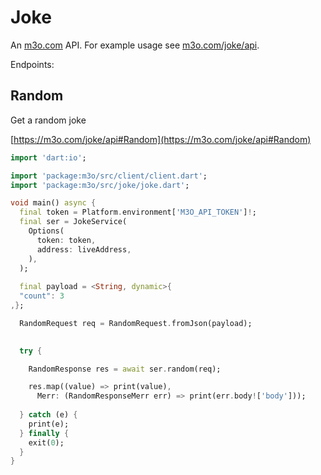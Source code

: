 # Joke

An [m3o.com](https://m3o.com) API. For example usage see [m3o.com/joke/api](https://m3o.com/joke/api).

Endpoints:

## Random

Get a random joke


[https://m3o.com/joke/api#Random](https://m3o.com/joke/api#Random)

```dart
import 'dart:io';

import 'package:m3o/src/client/client.dart';
import 'package:m3o/src/joke/joke.dart';

void main() async {
  final token = Platform.environment['M3O_API_TOKEN']!;
  final ser = JokeService(
    Options(
      token: token,
      address: liveAddress,
    ),
  );
 
  final payload = <String, dynamic>{
  "count": 3
,};

  RandomRequest req = RandomRequest.fromJson(payload);

  
  try {

	RandomResponse res = await ser.random(req);

    res.map((value) => print(value),
	  Merr: (RandomResponseMerr err) => print(err.body!['body']));	
  
  } catch (e) {
    print(e);
  } finally {
    exit(0);
  }
}
```
